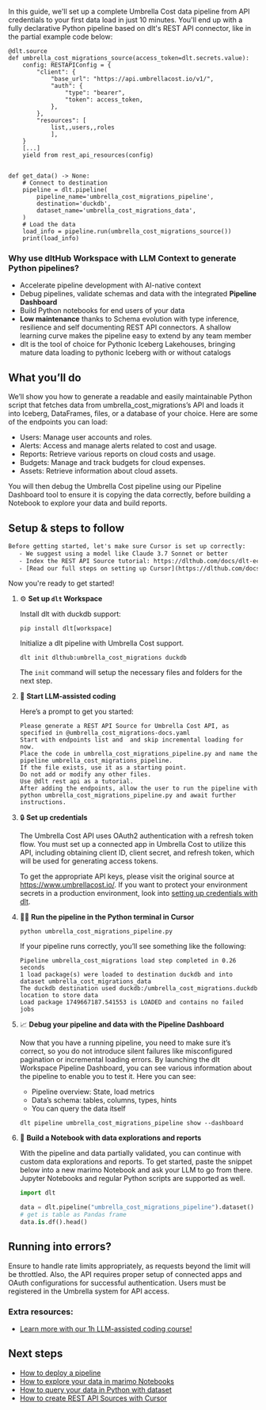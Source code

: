 In this guide, we'll set up a complete Umbrella Cost data pipeline from API credentials to your first data load in just 10 minutes. You'll end up with a fully declarative Python pipeline based on dlt's REST API connector, like in the partial example code below:

```python-outcome
@dlt.source
def umbrella_cost_migrations_source(access_token=dlt.secrets.value):
    config: RESTAPIConfig = {
        "client": {
            "base_url": "https://api.umbrellacost.io/v1/",
            "auth": {
                "type": "bearer",
                "token": access_token,
            },
        },
        "resources": [
            list,,users,,roles
            ],
    }
    [...]
    yield from rest_api_resources(config)


def get_data() -> None:
    # Connect to destination
    pipeline = dlt.pipeline(
        pipeline_name='umbrella_cost_migrations_pipeline',
        destination='duckdb',
        dataset_name='umbrella_cost_migrations_data', 
    )
    # Load the data
    load_info = pipeline.run(umbrella_cost_migrations_source())
    print(load_info) 
```

### Why use dltHub Workspace with LLM Context to generate Python pipelines?

- Accelerate pipeline development with AI-native context
- Debug pipelines, validate schemas and data with the integrated **Pipeline Dashboard**
- Build Python notebooks for end users of your data
- **Low maintenance** thanks to Schema evolution with type inference, resilience and self documenting REST API connectors. A shallow learning curve makes the pipeline easy to extend by any team member
- dlt is the tool of choice for Pythonic Iceberg Lakehouses, bringing mature data loading to pythonic Iceberg with or without catalogs

## What you’ll do

We’ll show you how to generate a readable and easily maintainable Python script that fetches data from umbrella_cost_migrations’s API and loads it into Iceberg, DataFrames, files, or a database of your choice. Here are some of the endpoints you can load:

- Users: Manage user accounts and roles.
- Alerts: Access and manage alerts related to cost and usage.
- Reports: Retrieve various reports on cloud costs and usage.
- Budgets: Manage and track budgets for cloud expenses.
- Assets: Retrieve information about cloud assets.

You will then debug the Umbrella Cost pipeline using our Pipeline Dashboard tool to ensure it is copying the data correctly, before building a Notebook to explore your data and build reports.

## Setup & steps to follow

```default
Before getting started, let's make sure Cursor is set up correctly:
   - We suggest using a model like Claude 3.7 Sonnet or better
   - Index the REST API Source tutorial: https://dlthub.com/docs/dlt-ecosystem/verified-sources/rest_api/ and add it to context as **@dlt rest api**
   - [Read our full steps on setting up Cursor](https://dlthub.com/docs/dlt-ecosystem/llm-tooling/cursor-restapi#23-configuring-cursor-with-documentation)
```

Now you're ready to get started!

1. ⚙️ **Set up `dlt` Workspace**
    
    Install dlt with duckdb support:
    ```shell
    pip install dlt[workspace]
    ```

    Initialize a dlt pipeline with Umbrella Cost support.
    ```shell
    dlt init dlthub:umbrella_cost_migrations duckdb
    ```

    The `init` command will setup the necessary files and folders for the next step.
    
2. 🤠 **Start LLM-assisted coding**
    
    Here’s a prompt to get you started:
    
    ```prompt
    Please generate a REST API Source for Umbrella Cost API, as specified in @umbrella_cost_migrations-docs.yaml 
    Start with endpoints list and  and skip incremental loading for now. 
    Place the code in umbrella_cost_migrations_pipeline.py and name the pipeline umbrella_cost_migrations_pipeline. 
    If the file exists, use it as a starting point. 
    Do not add or modify any other files. 
    Use @dlt rest api as a tutorial. 
    After adding the endpoints, allow the user to run the pipeline with python umbrella_cost_migrations_pipeline.py and await further instructions.
    ```

    
3. 🔒 **Set up credentials** 
    
    The Umbrella Cost API uses OAuth2 authentication with a refresh token flow. You must set up a connected app in Umbrella Cost to utilize this API, including obtaining client ID, client secret, and refresh token, which will be used for generating access tokens.
    
    To get the appropriate API keys, please visit the original source at https://www.umbrellacost.io/.
    If you want to protect your environment secrets in a production environment, look into [setting up credentials with dlt](https://dlthub.com/docs/walkthroughs/add_credentials).
    
4. 🏃‍♀️ **Run the pipeline in the Python terminal in Cursor**
    
    ```shell
    python umbrella_cost_migrations_pipeline.py
    ```
    
    If your pipeline runs correctly, you’ll see something like the following:
    
    ```shell
    Pipeline umbrella_cost_migrations load step completed in 0.26 seconds
    1 load package(s) were loaded to destination duckdb and into dataset umbrella_cost_migrations_data
    The duckdb destination used duckdb:/umbrella_cost_migrations.duckdb location to store data
    Load package 1749667187.541553 is LOADED and contains no failed jobs
    ```
    
5. 📈 **Debug your pipeline and data with the Pipeline Dashboard**

    Now that you have a running pipeline, you need to make sure it’s correct, so you do not introduce silent failures like misconfigured pagination or incremental loading errors. By launching the dlt Workspace Pipeline Dashboard, you can see various information about the pipeline to enable you to test it. Here you can see:
    - Pipeline overview: State, load metrics
    - Data’s schema: tables, columns, types, hints
    - You can query the data itself
    
    ```shell
    dlt pipeline umbrella_cost_migrations_pipeline show --dashboard
    ```
    
6. 🐍 **Build a Notebook with data explorations and reports**

    With the pipeline and data partially validated, you can continue with custom data explorations and reports. To get started, paste the snippet below into a new marimo Notebook and ask your LLM to go from there. Jupyter Notebooks and regular Python scripts are supported as well.

    
    ```python
    import dlt

   data = dlt.pipeline("umbrella_cost_migrations_pipeline").dataset()
   # get is table as Pandas frame
   data.is.df().head()
    ```

## Running into errors?

Ensure to handle rate limits appropriately, as requests beyond the limit will be throttled. Also, the API requires proper setup of connected apps and OAuth configurations for successful authentication. Users must be registered in the Umbrella system for API access.

### Extra resources:

- [Learn more with our 1h LLM-assisted coding course!](https://www.youtube.com/watch?v=GGid70rnJuM)

## Next steps

- [How to deploy a pipeline](https://dlthub.com/docs/walkthroughs/deploy-a-pipeline)
- [How to explore your data in marimo Notebooks](https://dlthub.com/docs/general-usage/dataset-access/marimo)
- [How to query your data in Python with dataset](https://dlthub.com/docs/general-usage/dataset-access/dataset)
- [How to create REST API Sources with Cursor](https://dlthub.com/docs/dlt-ecosystem/llm-tooling/cursor-restapi)